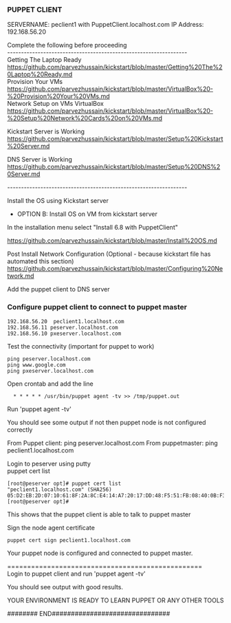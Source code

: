 
### PUPPET CLIENT



SERVERNAME:    peclient1 with PuppetClient.localhost.com
IP Address:    192.168.56.20 


Complete the following before proceeding <br>
----------------------------------------------------------------- <br>
Getting The Laptop Ready <br>
https://github.com/parvezhussain/kickstart/blob/master/Getting%20The%20Laptop%20Ready.md <br>
Provision Your VMs <br>
https://github.com/parvezhussain/kickstart/blob/master/VirtualBox%20-%20Provision%20Your%20VMs.md <br> 
Network Setup on VMs VirtualBox <br>
https://github.com/parvezhussain/kickstart/blob/master/VirtualBox%20-%20Setup%20Network%20Cards%20on%20VMs.md <br>

Kickstart Server is Working <br>
https://github.com/parvezhussain/kickstart/blob/master/Setup%20Kickstart%20Server.md

DNS Server is Working <br>
https://github.com/parvezhussain/kickstart/blob/master/Setup%20DNS%20Server.md <br>

----------------------------------------------------------------- <br>

Install the OS using Kickstart server <br>
- OPTION B: Install OS on VM from kickstart server  <br>

In the installation menu select "Install 6.8 with PuppetClient" <br>

https://github.com/parvezhussain/kickstart/blob/master/Install%20OS.md <br>

Post Install Network Configuration (Optional - because kickstart file has automated this section) <br>
https://github.com/parvezhussain/kickstart/blob/master/Configuring%20Network.md <br>

Add the puppet client to DNS server <br>

### Configure puppet client to connect to puppet master


    192.168.56.20  peclient1.localhost.com
    192.168.56.11 peserver.localhost.com
    192.168.56.10 pxeserver.localhost.com

Test the connectivity (important for puppet to work)

    ping peserver.localhost.com
    ping www.google.com
    ping pxeserver.localhost.com

Open crontab and add the line 
             
      * * * * * /usr/bin/puppet agent -tv >> /tmp/puppet.out

Run 'puppet agent -tv'

You should see some output if not then puppet node is not configured correctly <br>

From Puppet client: ping peserver.localhost.com
From puppetmaster: ping peclient1.localhost.com


Login to peserver using putty<br>
puppet cert list<br>

    [root@peserver opt]# puppet cert list
    "peclient1.localhost.com" (SHA256) 05:D2:EB:2D:07:10:61:8F:2A:8C:E4:14:A7:20:17:DD:48:F5:51:FB:08:40:0B:F3:13:4E:C4:F5:55:44:D9:FA
    [root@peserver opt]#

This shows that the puppet client is able to talk to puppet master

Sign the node agent certificate

    puppet cert sign peclient1.localhost.com

Your puppet node is configured and connected to puppet master. <BR>

================================================= <br>
Login to puppet client and run 'puppet agent -tv' <br>

You should see output with good results. <br>

YOUR ENVIRONMENT IS READY TO LEARN PUPPET OR ANY OTHER TOOLS

######## END###############################


